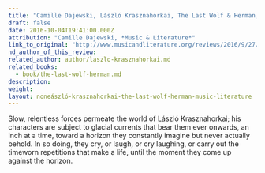 ```yaml
---
title: "Camille Dajewski, László Krasznahorkai, The Last Wolf & Herman, Music & Literature"
draft: false
date: 2016-10-04T19:41:00.000Z
attribution: "Camille Dajewski, *Music & Literature*"
link_to_original: "http://www.musicandliterature.org/reviews/2016/9/27/lszl-krasznahorkais-the-last-wolf-and-herman"
nd_author_of_this_review:
related_author: author/laszlo-krasznahorkai.md
related_books:
  - book/the-last-wolf-herman.md
description:
weight:
layout: noneászló-krasznahorkai-the-last-wolf-herman-music-literature
---
```

Slow, relentless forces permeate the world of László Krasznahorkai; his characters are subject to glacial currents that bear them ever onwards, an inch at a time, toward a horizon they constantly imagine but never actually behold. In so doing, they cry, or laugh, or cry laughing, or carry out the timeworn repetitions that make a life, until the moment they come up against the horizon.

